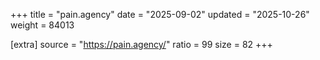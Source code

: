 +++
title = "pain.agency"
date = "2025-09-02"
updated = "2025-10-26"
weight = 84013

[extra]
source = "https://pain.agency/"
ratio = 99
size = 82
+++
